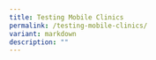 ```yaml
---
title: Testing Mobile Clinics
permalink: /testing-mobile-clinics/
variant: markdown
description: ""
---
```

